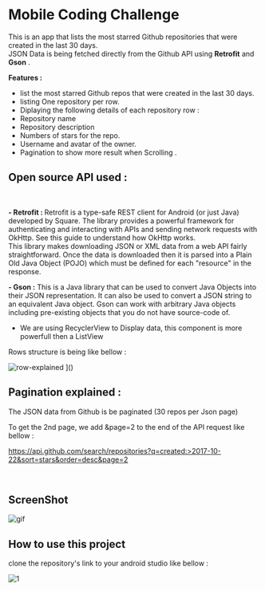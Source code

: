 # Mobile Coding Challenge
This is an app that lists the most starred Github repositories that were created in the last 30 days. <br>
JSON Data is being fetched directly from the Github API  using <strong>Retrofit</strong> and <strong>Gson</strong> .<br>

<strong>Features :</strong><br>
- list the most starred Github repos that were created in the last 30 days.<br>
- listing One repository per row.<br>
- Diplaying the following details of each repository row :<br>
- Repository name<br>
- Repository description<br>
- Numbers of stars for the repo.<br>
- Username and avatar of the owner.<br>
- Pagination to show more result when Scrolling .<br>


<h2>Open source API used :</h2> <br>

<strong>- Retrofit : </strong>Retrofit is a type-safe REST client for Android (or just Java) developed by Square. The library provides a powerful framework for authenticating and interacting with APIs and sending network requests with OkHttp. See this guide to understand how OkHttp works.<br>
This library makes downloading JSON or XML data from a web API fairly straightforward. Once the data is downloaded then it is parsed into a Plain Old Java Object (POJO) which must be defined for each "resource" in the response.<br>

<strong>- Gson :</strong> This is a Java library that can be used to convert Java Objects into their JSON representation. It can also be used to convert a JSON string to an equivalent Java object. Gson can work with arbitrary Java objects including pre-existing objects that you do not have source-code of.<br>

- We are using RecyclerView to Display data, this component is more powerfull then a ListView<br>



Rows structure is being like bellow : <br>

![row-explained](https://)
]()

<h2> Pagination explained : </h2>

The JSON data from Github is be paginated (30 repos per Json page)

To get the 2nd page, we add &page=2 to the end of the API request like bellow : <br>

https://api.github.com/search/repositories?q=created:>2017-10-22&sort=stars&order=desc&page=2 <br>

<br>


<h2>ScreenShot</h2>

![gif](https://)

<h2> How to use this project </h2>

clone the repository's link to your android studio like bellow : 

![1](https://)



